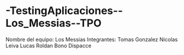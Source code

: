 # -TestingAplicaciones--Los_Messias--TPO

Nombre del equipo: Los Messias
Integrantes:
Tomas Gonzalez
Nicolas Leiva
Lucas Roldan
Bono Dispacce
